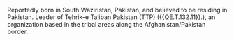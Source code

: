  Reportedly born in South Waziristan, Pakistan, and believed to be residing in 
Pakistan. Leader of Tehrik-e Taliban Pakistan (TTP) ({{QE.T.132.11}}.), an 
organization based in the tribal areas along the Afghanistan/Pakistan border. 
